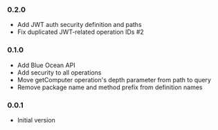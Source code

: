 ### 0.2.0
* Add JWT auth security definition and paths
* Fix duplicated JWT-related operation IDs #2

### 0.1.0
* Add Blue Ocean API
* Add security to all operations
* Move getComputer operation's depth parameter from path to query
* Remove package name and method prefix from definition names

### 0.0.1
* Initial version
